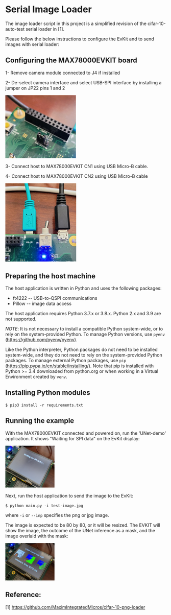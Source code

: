 # Serial Image Loader

The image loader script in this project is a simplified revision of the cifar-10-auto-test serial loader in [1]. 

Please follow the below instructions to configure the EvKit and to send images with serial loader:

## Configuring the MAX78000EVKIT board

1- Remove camera module connected to J4 if installed

2- De-select camera interface and select USB-SPI interface by installing a jumper on JP22 pins 1 and 2

<img src="Resources/JP22.jpg" style="zoom:50%;" />

3- Connect host to MAX78000EVKIT CN1 using USB Micro-B cable. 

4- Connect host to MAX78000EVKIT CN2 using USB Micro-B cable

<img src="Resources/CN1_CN2.jpg" style="zoom:50%;" />

## Preparing the host machine

The host application is written in Python and uses the following packages:

- ft4222 -- USB-to-QSPI communications
- Pillow --  image data access

The host application requires Python 3.7.x or 3.8.x. Python 2.x and 3.9 are not supported.

_NOTE_: It is not necessary to install a compatible Python system-wide, or to rely on the system-provided Python. To manage Python versions, use `pyenv` (https://github.com/pyenv/pyenv).

Like the Python interpreter, Python packages do not need to be installed system-wide, and they do not need to rely on the system-provided Python packages. To manage external Python packages, use `pip` (https://pip.pypa.io/en/stable/installing/). Note that pip is installed with Python >= 3.4 downloaded from python.org or when working in a Virtual Environment created by `venv`.

## Installing Python modules

```
$ pip3 install -r requirements.txt
```

## Running the example

With the MAX78000EVKIT connected and powered on, run the 'UNet-demo' application. It shows "Waiting for SPI data" on the EvKit display:

<img src="Resources/waitingSPI.jpg" style="zoom:15%;" />

Next, run the host application to send the image to the EvKit:

```
$ python main.py -i test-image.jpg
```

where `-i` or  `--inp` specifies the png or jpg image.

The image is expected to be 80 by 80, or it will be resized. The EVKIT will show the image, the outcome of the UNet inference as a mask, and the image overlaid with the mask:

<img src="Resources/display.jpg" style="zoom:15%;" />



## Reference:

[1] https://github.com/MaximIntegratedMicros/cifar-10-png-loader